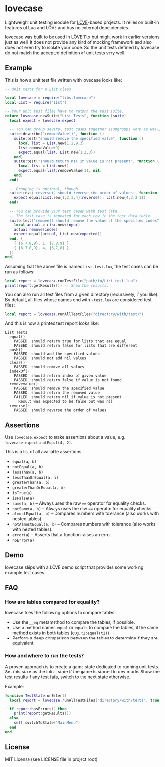 # lovecase
Lightweight unit testing module for [LÖVE](https://love2d.org/)-based projects. It relies on built-in features of Lua and LÖVE and has no external dependencies.

lovecase was built to be used in LÖVE 11.x but might work in earlier versions just as well. It does not provide any kind of mocking framework and also does not even try to isolate your code. So the unit tests defined by lovecase do not match the accepted definition of unit tests very well.

## Example

This is how a unit test file written with lovecase looks like:

```lua
-- Unit tests for a List class.

local lovecase = require("libs.lovecase")
local List = require("List")

-- Your unit test files have to return the test suite.
return lovecase.newSuite("List Tests", function (suite)
  local expect = lovecase.expect

  -- You can group several test cases together (subgroups work as well).
  suite:describe("removeValue()", function ()
    suite:test("should remove the specified value", function ()
      local list = List.new{1,2,9,3}
      list:removeValue(9)
      expect.equal(list, List.new{1,2,3})
    end)
    suite:test("should return nil if value is not present", function ()
      local list = List.new()
      expect.equal(list:removeValue(1), nil)
    end)
  end)

  -- Grouping is optional, though.
  suite:test("reverse() should reverse the order of values", function ()
    expect.equal(List.new{1,2,3,4}:reverse(), List.new{4,3,2,1})
  end)

  -- You can provide your test cases with test data.
  -- The test case is repeated for each row in the test data table.
  suite:test("remove() should remove the value at the specified index", function (input, index, expected)
    local actual = List.new(input)
    actual:remove(index)
    expect.equal(actual, List.new(expected))
  end, {
    { {6,7,8,9}, 1, {7,8,9} },
    { {6,7,8,9}, 4, {6,7,8} },
  })
end)
```

Assuming that the above file is named `List-test.lua`, the test cases can be run as follows:

```lua
local report = lovecase.runTestFile("path/to/List-test.lua")
print(report:getResults()) -- Show the results.
```

You can also run all test files from a given directory (recursively, if you like). By default, all files whose names end with `-test.lua` are considered test files:

```lua
local report = lovecase.runAllTestFiles("directory/with/tests")
```

And this is how a printed test report looks like:

```
List Tests
  equal()
    PASSED: should return true for lists that are equal
    PASSED: should return false for lists that are different
  push()
    PASSED: should add the specified values
    PASSED: should not add nil values
  clear()
    PASSED: should remove all values
  indexOf()
    PASSED: should return index of given value
    PASSED: should return false if value is not found
  removeValue()
    PASSED: should remove the specified value
    PASSED: should return the removed value
    FAILED: should return nil if value is not present
      Result was expected to be false but was nil
  reverse()
    PASSED: should reverse the order of values
```

## Assertions

Use `lovecase.expect` to make assertions about a value, e.g. `lovecase.expect.notEqual(4, 2)`.

This is a list of all available assertions:

- `equal(a, b)`
- `notEqual(a, b)`
- `lessThan(a, b)`
- `lessThanOrEqual(a, b)`
- `greaterThan(a, b)`
- `greaterThanOrEqual(a, b)`
- `isTrue(a)`
- `isFalse(a)`
- `same(a, b)` – Always uses the raw `==` operator for equality checks.
- `notSame(a, b)` – Always uses the raw `==` operator for equality checks.
- `almostEqual(a, b)` – Compares numbers with tolerance (also works with nested tables).
- `notAlmostEqual(a, b)` – Compares numbers with tolerance (also works with nested tables).
- `error(a)` – Asserts that a function raises an error.
- `noError(a)`

## Demo

lovecase ships with a LÖVE demo script that provides some working example test cases.

## FAQ

### How are tables compared for equality?

lovecase tries the following options to compare tables:

- Use the `__eq` metamethod to compare the tables, if possible.
- Use a method named `equal` or `equals` to compare the tables, if the same method exists in both tables (e.g. `t1:equal(t2)`)
- Perform a deep comparison between the tables to determine if they are equivalent.

### How and where to run the tests?

A proven approach is to create a game state dedicated to running unit tests. Set this state as the initial state if the game is started in dev mode. Show the test results if any test fails, switch to the next state otherwise.

Example:

```lua
function TestState:onEnter()
  local report = lovecase.runAllTestFiles("directory/with/tests", true)

  if report:hasErrors() then
    print(report:getResults())
  else
    self:switchToState("MainMenu")
  end
end
```

## License

MIT License (see LICENSE file in project root)
